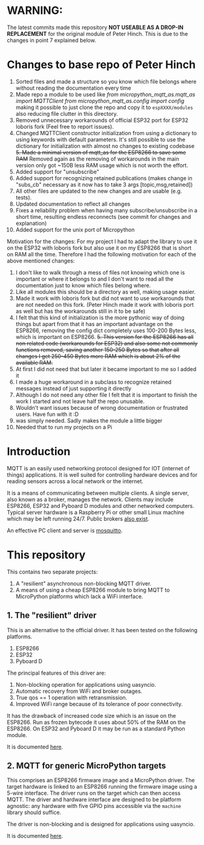 # WARNING: 
The latest commits made this repository <b>NOT USEABLE AS A DROP-IN REPLACEMENT</b> for the original module of Peter Hinch.
This is due to the changes in point 7 explained below.

# Changes to base repo of Peter Hinch

1. Sorted files and made a structure so you know which file belongs where without reading the documentation every time
2. Made repo a module to be used like 
*from micropython_mqtt_as.mqtt_as import MQTTClient
from micropython_mqtt_as.config import config*
making it possible to just clone the repo and copy it to `espXXXX/modules` also reducing file clutter in this directory.
3. Removed unnecessary workarounds of official ESP32 port for ESP32 loboris fork (Feel free to report issues).
4. Changed MQTTClient constructor initialization from using a dictionary to using keywords with default parameters. It's still possible to use the dictionary for initialization with almost no changes to existing codebase
~~5. Made a minimal version of mqtt_as for the ESP8266 to save some RAM~~ Removed again as the removing of workarounds in the main version only got ~150B less RAM usage which is not worth the effort.
6. Added support for "unsubscribe"
7. Added support for recognizing retained publications (makes change in "subs_cb" necessary as it now has to take 3 args [topic,msg,retained])
8. All other files are updated to the new changes and are usable (e.g. tests).
9. Updated documentation to reflect all changes
10. Fixes a reliability problem when having many subscribe/unsubscribe in a short time, resulting endless reconnects (see commit for changes and explanation)
11. Added support for the unix port of Micropython

Motivation for the changes:
For my project I had to adapt the library to use it on the ESP32 with loboris fork but also use it on my ESP8266 that is short on RAM all the time.
Therefore I had the following motivation for each of the above mentioned changes:
1. I don't like to walk through a mess of files not knowing which one is important or where it belongs to and I don't want to read all the documentation just to know which files belong where.
2. Like all modules this should be a directory as well, making usage easier.
3. Made it work with loboris fork but did not want to use workarounds that are not needed on this fork. (Peter Hinch made it work with loboris port as well but has the workarounds still in it to be safe)
4. I felt that this kind of initialization is the more pythonic way of doing things but apart from that it has an important advantage on the ESP8266, removing the config dict completely uses 100-200 Bytes less, which is important on ESP8266.
~~5. This version for the ESP8266 has all non related code (workarounds for ESP32) and also some not commonly functions removed, saving another 150-250 Bytes so that after all changes I get 250-450 Bytes more RAM which is about 2% of the available RAM.~~
6. At first I did not need that but later it became important to me so I added it
7. I made a huge workaround in a subclass to recognize retained messages instead of just supporting it directly
8. Although I do not need any other file I felt that it is important to finish the work I started and not leave half the repo unusable.
9. Wouldn't want issues because of wrong documentation or frustrated users. Have fun with it :D
10. was simply needed. Sadly makes the module a little bigger
11. Needed that to run my projects on a Pi

# Introduction

MQTT is an easily used networking protocol designed for IOT (internet of
things) applications. It is well suited for controlling hardware devices and
for reading sensors across a local network or the internet.

It is a means of communicating between multiple clients. A single server, also
known as a broker, manages the network. Clients may include ESP8266, ESP32 and
Pyboard D modules and other networked computers. Typical server hardware is a
Raspberry Pi or other small Linux machine which may be left running 24/7.
Public brokers
[also exist](https://github.com/mqtt/mqtt.github.io/wiki/public_brokers).

An effective PC client and server is [mosquitto](https://mosquitto.org/).

# This repository

This contains two separate projects:  
 1. A "resilient" asynchronous non-blocking MQTT driver.
 2. A means of using a cheap ESP8266 module to bring MQTT to MicroPython
 platforms which lack a WiFi interface.

## 1. The "resilient" driver

This is an alternative to the official driver. It has been tested on the
following platforms.
 1. ESP8266
 2. ESP32
 3. Pyboard D

The principal features of this driver are:  
 1. Non-blocking operation for applications using uasyncio.
 2. Automatic recovery from WiFi and broker outages.
 3. True qos == 1 operation with retransmission.
 4. Improved WiFi range because of its tolerance of poor connectivity.

It has the drawback of increased code size which is an issue on the ESP8266.
Run as frozen bytecode it uses about 50% of the RAM on the ESP8266. On ESP32
and Pyboard D it may be run as a standard Python module.

It is documented [here](./README_mqtt_as.md).

## 2. MQTT for generic MicroPython targets

This comprises an ESP8266 firmware image and a MicroPython driver. The target
hardware is linked to an ESP8266 running the firmware image using a 5-wire
interface. The driver runs on the target which can then access MQTT. The driver
and hardware interface are designed to be platform agnostic: any hardware with
five GPIO pins accessible via the `machine` library should suffice.

The driver is non-blocking and is designed for applications using uasyncio.

It is documented [here](./remote_mqtt/NO_NET.md).
